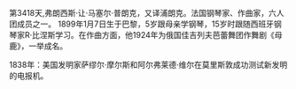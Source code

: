 第3418天,弗朗西斯·让·马塞尔·普朗克，又译浦朗克。法国钢琴家、作曲家，六人团成员之一。 1899年1月7日生于巴黎，5岁跟母亲学钢琴，15岁时跟随西班牙钢琴家R·比涅斯学习。在作曲方面，他1924年为俄国佳吉列夫芭蕾舞团作舞剧《母鹿》，一举成名。

1838年：美国发明家萨缪尔·摩尔斯和阿尔弗莱德·维尔在莫里斯敦成功测试新发明的电报机。
